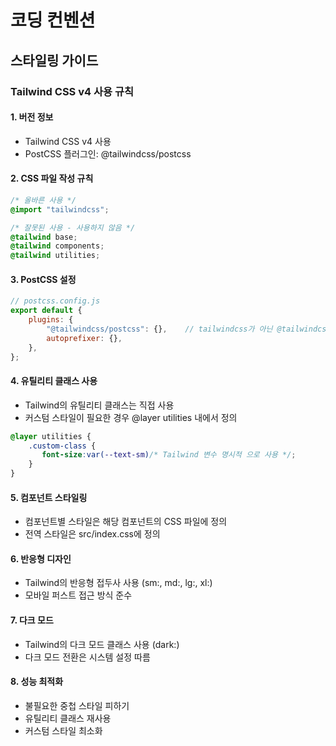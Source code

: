 # 코딩 컨벤션

## 스타일링 가이드

### Tailwind CSS v4 사용 규칙

#### 1. 버전 정보
- Tailwind CSS v4 사용
- PostCSS 플러그인: @tailwindcss/postcss

#### 2. CSS 파일 작성 규칙
```css
/* 올바른 사용 */
@import "tailwindcss";

/* 잘못된 사용 - 사용하지 않음 */
@tailwind base;
@tailwind components;
@tailwind utilities;
```

#### 3. PostCSS 설정
```javascript
// postcss.config.js
export default {
    plugins: {
        "@tailwindcss/postcss": {},    // tailwindcss가 아닌 @tailwindcss/postcss 사용
        autoprefixer: {},
    },
};
```

#### 4. 유틸리티 클래스 사용
- Tailwind의 유틸리티 클래스는 직접 사용
- 커스텀 스타일이 필요한 경우 @layer utilities 내에서 정의
```css
@layer utilities {
    .custom-class {
       font-size:var(--text-sm)/* Tailwind 변수 명시적 으로 사용 */;
    }
}
```

#### 5. 컴포넌트 스타일링
- 컴포넌트별 스타일은 해당 컴포넌트의 CSS 파일에 정의
- 전역 스타일은 src/index.css에 정의

#### 6. 반응형 디자인
- Tailwind의 반응형 접두사 사용 (sm:, md:, lg:, xl:)
- 모바일 퍼스트 접근 방식 준수

#### 7. 다크 모드
- Tailwind의 다크 모드 클래스 사용 (dark:)
- 다크 모드 전환은 시스템 설정 따름

#### 8. 성능 최적화
- 불필요한 중첩 스타일 피하기
- 유틸리티 클래스 재사용
- 커스텀 스타일 최소화
